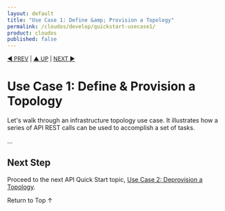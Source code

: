 ```yaml
---
layout: default
title: "Use Case 1: Define &amp; Provision a Topology"
permalink: /cloudos/develop/quickstart-usecase1/
product: cloudos
published: false
---
```

<!--PUBLISHED-->

<script>

function PageRefresh {
onLoad="window.refresh"
}

PageRefresh();

</script>


<p style="font-size: small;"> <a href="/cloudos/develop/quickstart-intro/">&#9664; PREV</a> | <a href="/cloudos/develop/">&#9650; UP</a> | <a href="/cloudos/develop/quickstart-usecase2/">NEXT &#9654;</a> </p>

# Use Case 1: Define &amp; Provision a Topology

Let's walk through an infrastructure topology use case. It illustrates how a series of API REST calls can be used to accomplish 
a set of tasks. 

...

## Next Step

Proceed to the next API Quick Start topic, [Use Case 2: Deprovision a Topology](/cloudos/develop/quickstart-usecase2/).

<a href="#top" style="padding:14px 0px 14px 0px; text-decoration: none;"> Return to Top &#8593; </a>
 
